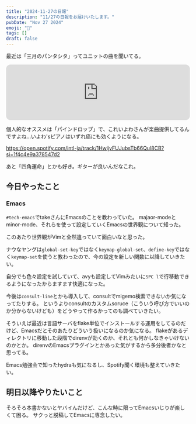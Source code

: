 ```yaml
---
title: "2024-11-27の日報"
description: "11/27の日報をお届けいたします。"
pubDate: "Nov 27 2024"
emoji: "🦊"
tags: []
draft: false
---
```


最近は「三月のパンタシタ」ってユニットの曲を聞いてる。

<iframe style="border-radius:12px" src="https://open.spotify.com/embed/artist/5WmX340gDNLIAyUcg4MzWN?utm_source=generator" width="100%" height="152" frameBorder="0" allowfullscreen="" allow="autoplay; clipboard-write; encrypted-media; fullscreen; picture-in-picture" loading="lazy"></iframe>

個人的なオススメは「パインドロップ」で、これいよわさんが楽曲提供してるんですよね...いよわ'sピアノはいずれ癌にも効くようになる。

https://open.spotify.com/intl-ja/track/1HwijvFUJubsTb66Qul8CB?si=1f4c4e9a378547d2

あと「四角運命」とかも好き。ギターが良いんだなこれ。

## 今日やったこと

### Emacs

`#tech-emacs`でtakeさんにEmacsのことを教わっていた。
majaor-modeとminor-mode、それらを使って設定していくEmacsの世界観について知った。

このあたり世界観がVimと全然違っていて面白いなと思った。

ナウなヤングは`global-set-key`ではなく`keymap-global-set`、`define-key`ではなく`keymap-set`を使うと教わったので、今の設定を新しい関数に以降していきたい。

自分でも色々設定を試していて、avyも設定してVimみたいに`SPC l`で行移動できるようになったからますます快適になった。

今後は`consult-line`とかも導入して、consultでmigemo検索できないか気になってたりする。
というよりconsultのカスタムsoruce（こういう呼び方でいいのか分からないけども）をどうやって作るかってのも調べていきたい。

そういえば最近は言語サーバをflake単位でインストールする運用をしてるのだけど、Emacsだとそのあたりどういう扱いになるのか気になる。
flakeがあるディレクトリに移動した段階でdirenvが効くのか、それとも何かしなきゃいけないのかとか。
direnvのEmacsプラグインとかあった気がするから多分後者かなと思ってる。

Emacs勉強会で知ったhydraも気になるし、Spotify聞く環境も整えていきたい。

## 明日以降やりたいこと

そろそろ本書かないとヤバイんだけど、こんな時に限ってEmacsいじりが楽しくて困る。
サクっと脱稿してEmacsに専念したい。

